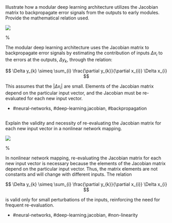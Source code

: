 ## 

Illustrate how a modular deep learning architecture utilizes the Jacobian matrix to backpropagate error signals from the outputs to early modules. Provide the mathematical relation used.

![](https://cdn.mathpix.com/cropped/2024_05_26_b806d19b62f773366399g-1.jpg?height=323&width=923&top_left_y=212&top_left_x=718)

%

The modular deep learning architecture uses the Jacobian matrix to backpropagate error signals by estimating the contribution of inputs $\Delta x_i$ to the errors at the outputs, $\Delta y_k$, through the relation:

$$
\Delta y_{k} \simeq \sum_{i} \frac{\partial y_{k}}{\partial x_{i}} \Delta x_{i}
$$

This assumes that the $\left|\Delta x_{i}\right|$ are small. Elements of the Jacobian matrix depend on the particular input vector, and the Jacobian must be re-evaluated for each new input vector.

- #neural-networks, #deep-learning.jacobian, #backpropagation

## 

Explain the validity and necessity of re-evaluating the Jacobian matrix for each new input vector in a nonlinear network mapping.

![](https://cdn.mathpix.com/cropped/2024_05_26_b806d19b62f773366399g-1.jpg?height=323&width=923&top_left_y=212&top_left_x=718)

%

In nonlinear network mapping, re-evaluating the Jacobian matrix for each new input vector is necessary because the elements of the Jacobian matrix depend on the particular input vector. Thus, the matrix elements are not constants and will change with different inputs. The relation

$$
\Delta y_{k} \simeq \sum_{i} \frac{\partial y_{k}}{\partial x_{i}} \Delta x_{i}
$$

is valid only for small perturbations of the inputs, reinforcing the need for frequent re-evaluation.

- #neural-networks, #deep-learning.jacobian, #non-linearity